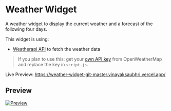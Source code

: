 # Weather Widget

A weather widget to display the current weather and a forecast of the following four days.

This widget is using:

- [Weatherapi API](https://www.weatherapi.com/) to fetch the weather data

> If you plan to use this: get your [own API key](https://www.weatherapi.com/) from OpenWeatherMap and replace the key in `script.js`.

Live Preview: <https://weather-widget-git-master.vinayaksaubhri.vercel.app/>

## Preview

[![Preview](preview.png?raw=true)](https://mwrod.github.io/weather-widget/)
